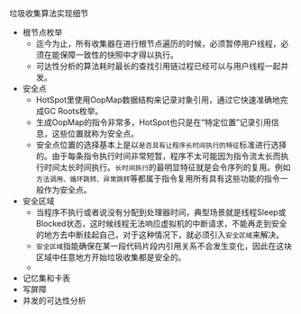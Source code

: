 垃圾收集算法实现细节

- 根节点枚举
  - 迄今为止，所有收集器在进行根节点遍历的时候，必须暂停用户线程，必须在能保障一致性的快照中才得以执行。
  - 可达性分析的算法耗时最长的查找引用链过程已经可以与用户线程一起并发。
- 安全点
  - HotSpot里使用OopMap数据结构来记录对象引用，通过它快速准确地完成GC Roots枚举。
  - 生成OopMap的指令非常多，HotSpot也只是在“特定位置”记录引用信息，这些位置就称为安全点。
  - 安全点位置的选择基本上是以`是否具有让程序长时间执行的特征`标准进行选择的。由于每条指令执行时间非常短暂，程序不太可能因为指令流太长而执行时间太长时间执行。`长时间执行`的最明显特征就是会令序列的复用。例如`方法调用、循环跳转、异常跳转`等都属于指令复用所有具有这些功能的指令一般作为安全点。
- 安全区域
  - 当程序不执行或者说没有分配到处理器时间，典型场景就是线程Sleep或Blocked状态，这时候线程无法响应虚拟机的中断请求，不能再走到安全的地方去中断挂起自己，对于这种情况下，就必须引入`安全区域`来解决。
  - `安全区域`指能确保在某一段代码片段内引用关系不会发生变化，因此在这块区域中任意地方开始垃圾收集都是安全的。
  - 
- 记忆集和卡表
- 写屏障
- 并发的可达性分析

